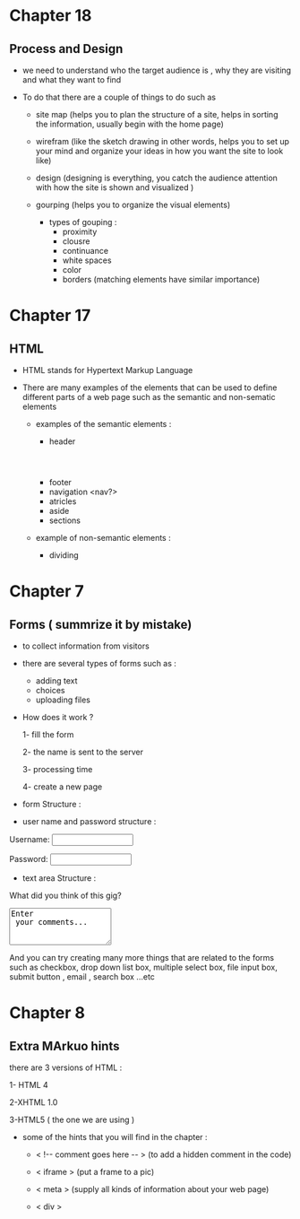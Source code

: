 # Chapter 18 
## Process and Design 

* we need to understand who the target audience is , why they are visiting and what they want to find 

* To do that there are a couple of things to do such as 
    - site map (helps you to plan the structure of a site, helps in sorting the information, usually begin with the home page)

    - wirefram (like the sketch drawing in other words, helps you to set up your mind and organize your ideas in how you want the site to look like)

    - design (designing is everything, you catch the audience attention with how the site is shown and visualized )

    - gourping (helps you to organize the visual elements)
        - types of gouping :
             * proximity
             * clousre
             * continuance
             * white spaces
             * color
             * borders
        (matching elements have similar importance)

      

# Chapter 17
## HTML

* HTML stands for Hypertext Markup Language 

* There are many examples of the elements that can be used to define different parts of a web page such as the semantic and non-sematic elements 

     - examples of the semantic elements :
        * header <header>
        * footer <footer>
        * navigation <nav?>
        * atricles <atricle>
        * aside  <aside>
        * sections <section>
        
     - example of non-semantic elements :
        * dividing <div>



# Chapter 7 
## Forms ( summrize it by mistake)

* to collect information from visitors 

* there are several types of forms such as :
    - adding text
    - choices
    - uploading files

* How does it work ?

    1- fill the form

    2- the name is sent to the server

    3- processing time 

    4- create a new page 


* form Structure :
    <form action - "url" mention -"get">


* user name and password structure :
    <form action="http://www.example.com/login.php">
<p>Username:
 <input type="text" name="username" size="15"
 maxlength="30" />
</p>
<p>Password:
 <input type="password" name="password" size="15"
 maxlength="30" />
</p>
</form>


* text area Structure :
    <form action="http://www.example.com/comments.php">
<p>What did you think of this gig?</p>
 <textarea name="comments" cols="20" rows="4">Enter
 your comments...</textarea>
</form>

And you can try creating many more things that are related to the forms such as checkbox, drop down list box, multiple select box, file input box, submit button , email , search box ...etc 


# Chapter 8 
## Extra MArkuo hints 

 there are 3 versions of HTML :

   1- HTML 4 

   2-XHTML 1.0 

   3-HTML5  ( the one we are using )

- some of the hints that you will find in the chapter :

   +  < !-- comment goes here -- > (to add a hidden comment in the code)

   + < iframe > (put a frame to a pic)

   + < meta > (supply all kinds of information about your web page)

   + < div >